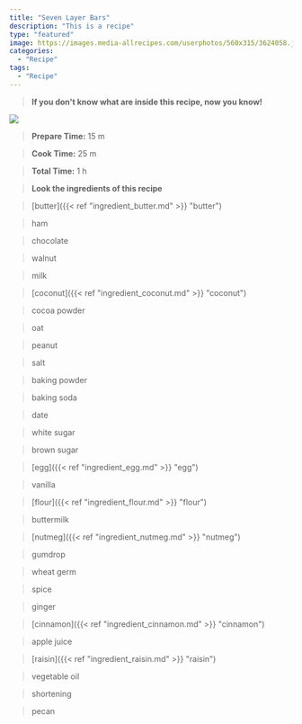 ```yaml
---
title: "Seven Layer Bars"
description: "This is a recipe"
type: "featured"
image: https://images.media-allrecipes.com/userphotos/560x315/3624058.jpg
categories: 
  - "Recipe"
tags: 
  - "Recipe"
---
```



>**If you don't know what are inside this recipe, now you know!**

![](../images/Recipes-Banner.jpg)
> **Prepare Time:** 15 m


> **Cook Time:** 25 m


> **Total Time:** 1 h

> **Look the ingredients of this recipe**

> [butter]({{< ref "ingredient_butter.md" >}} "butter")

> ham

> chocolate

> walnut

> milk

> [coconut]({{< ref "ingredient_coconut.md" >}} "coconut")

> cocoa powder

> oat

> peanut

> salt

> baking powder

> baking soda

> date

> white sugar

> brown sugar

> [egg]({{< ref "ingredient_egg.md" >}} "egg")

> vanilla

> [flour]({{< ref "ingredient_flour.md" >}} "flour")

> buttermilk

> [nutmeg]({{< ref "ingredient_nutmeg.md" >}} "nutmeg")

> gumdrop

> wheat germ

> spice

> ginger

> [cinnamon]({{< ref "ingredient_cinnamon.md" >}} "cinnamon")

> apple juice

> [raisin]({{< ref "ingredient_raisin.md" >}} "raisin")

> vegetable oil

> shortening

> pecan

